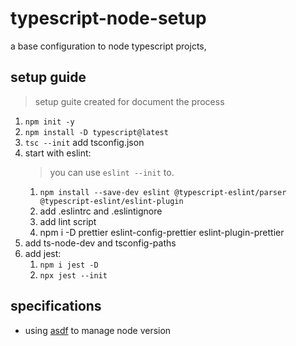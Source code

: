 # typescript-node-setup
a base configuration to node typescript projcts,

## setup guide
> setup guite created for document the process
1. `npm init -y`
2. `npm install -D typescript@latest`
3. `tsc --init` add tsconfig.json
4. start with eslint: 
    > you can use `eslint --init` to.
    1. `npm install --save-dev eslint @typescript-eslint/parser @typescript-eslint/eslint-plugin` 
    2. add .eslintrc and .eslintignore
    3. add lint script
    4. npm i -D prettier eslint-config-prettier eslint-plugin-prettier 
5. add ts-node-dev and tsconfig-paths
6. add jest:
    1. `npm i jest -D`
    2. `npx jest --init`

## specifications
- using [asdf](https://github.com/asdf-vm/asdf) to manage node version
